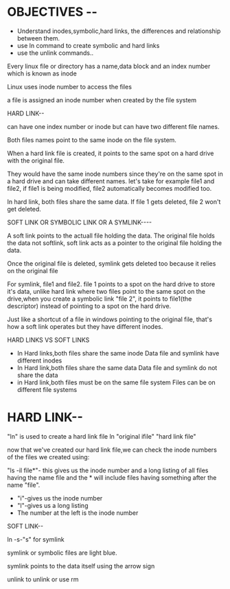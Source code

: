 # OBJECTIVES --
- Understand inodes,symbolic,hard links, the differences and relationship between them.
- use ln command to create symbolic and hard links
- use the unlink commands..

Every linux file or directory has a name,data block and an index number which is known as inode

Linux uses inode number to access the files

a file is assigned an inode number when created by the file system

HARD LINK--

can have one index number or inode but can have two different file names.

Both files names point to the same inode on the file system.

When a hard link file is created, it points to the same spot on a hard drive with the original file.

They would have the same inode numbers since they're on the same spot in a hard drive and can take different names. let's take for example file1 and file2, if file1 is being modified, file2 automatically becomes modified too.

In hard link, both files share the same data. If file 1 gets deleted, file 2 won't get deleted.

SOFT LINK OR SYMBOLIC LINK OR A SYMLINK----

A soft link points to the actuall file holding the data. The original file holds the data not softlink, soft link acts as a pointer to the original file holding the data. 

Once the original file is deleted, symlink gets deleted too because it relies on the original file

For symlink, file1 and file2. file 1 points to a spot on the hard drive to store it's data, unlike hard link where two files point to the same spot on the drive,when you create a symbolic link  "file 2", it points to file1(the descriptor) instead of pointing to a spot on the hard drive.

Just like a shortcut of a file in windows pointing to the original file, that's how a soft link operates but they have different inodes.

HARD LINKS                                                                VS                                    SOFT LINKS
- In Hard links,both files share the same inode                                     Data file and symlink have different inodes
- In Hard link,both files share the same data                                        Data file and symlink do not share the data
- in Hard link,both files must be on the same file system                    Files can be on different file systems

# HARD LINK--

"ln" is used to create a hard link file
ln "original ifile" "hard link file"

now that we've created our hard link file,we can check the inode numbers of the files we created
using:

"ls -il file*"- this gives us the inode number and a long listing of all files having the name file and the * will include files having something after the name "file".

- "i"-gives us the inode number
- "l"-gives us a long listing
- The number at the left is the inode number

SOFT LINK--

ln -s-"s" for symlink

symlink or symbolic files are light blue.

symlink points to the data itself using the arrow sign

unlink <filename> to unlink or use rm

